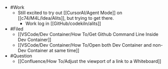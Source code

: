 - #Work
	- Still excited to try out [[CursorAI/Agent Mode]] on [[c74/M4L/Idea/Alits]], but trying to get there.
		- Work log in [[GitHub/codekiln/alits]]
- #Filed
	- [[VSCode/Dev Container/How To/Get Github Command Line Inside Dev Container]]
	- [[VSCode/Dev Container/How To/Open both Dev Container and non-Dev Container at same time]]
- #Question
	- [[Confluence/How To/Adjust the viewport of a link to a Whiteboard]]